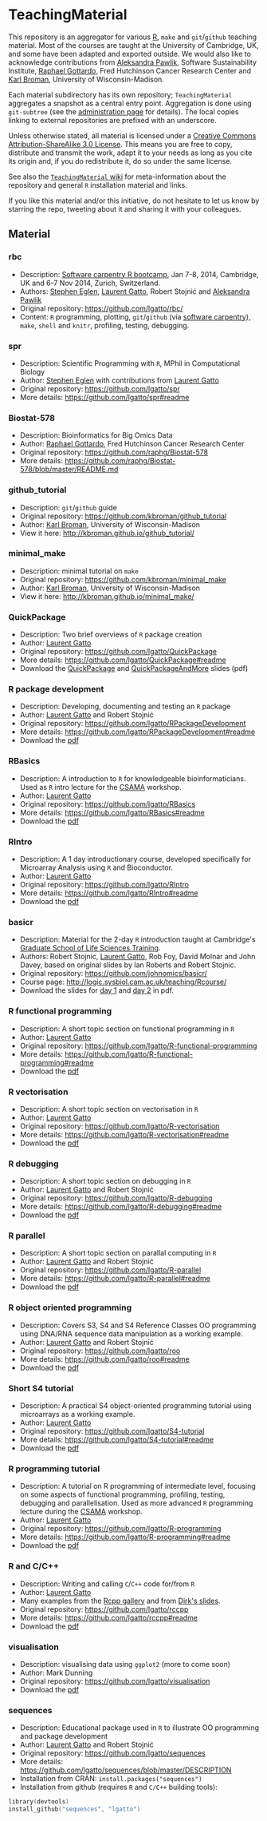 TeachingMaterial
================

This repository is an aggregator for various
[R](http://www.r-project.org/), `make` and `git`/`github` teaching
material.  Most of the courses are taught at the University of
Cambridge, UK, and some have been adapted and exported outside. We
would also like to acknowledge contributions from
[Aleksandra Pawlik](http://www.software.ac.uk/about/people/aleksandra-pawlik),
Software Sustainability Institute,
[Raphael Gottardo](http://www.rglab.org/), Fred Hutchinson Cancer
Research Center and [Karl Broman](http://biostat.wisc.edu/~kbroman/),
University of Wisconsin-Madison.

Each material subdirectory has its own repository; `TeachingMaterial`
aggregates a snapshot as a central entry point.  Aggregation is done
using `git-subtree` (see the
[administration page](https://github.com/lgatto/TeachingMaterial/wiki/TM-Administration)
for details).  The local copies linking to external repositories are
prefixed with an underscore.

Unless otherwise stated, all material is licensed under a
[Creative Commons Attribution-ShareAlike 3.0 License](http://creativecommons.org/licenses/by-sa/3.0/).
This means you are free to copy, distribute and transmit the work,
adapt it to your needs as long as you cite its origin and, if you do
redistribute it, do so under the same license.

See also the
[`TeachingMaterial` wiki](https://github.com/lgatto/teachingmaterial/wiki)
for meta-information about the repository and general `R` installation
material and links.

If you like this material and/or this initiative, do not hesitate to
let us know by starring the repo, tweeting about it and sharing it
with your colleagues.

## Material

### rbc
- Description:
  [Software carpentry R bootcamp](http://github.com/lgatto/rbc), Jan
  7-8, 2014, Cambridge, UK and 6-7 Nov 2014, Zurich, Switzerland.
- Authors: [Stephen Eglen](http://www.damtp.cam.ac.uk/user/sje30/),
  [Laurent Gatto](https://github.com/lgatto), Robert Stojnić and
  [Aleksandra Pawlik](http://www.software.ac.uk/about/people/aleksandra-pawlik)
- Original repository: https://github.com/lgatto/rbc/
- Content: `R` programming, plotting, `git`/`github` (via
  [software carpentry](http://software-carpentry.org/)), `make`,
  `shell` and `knitr`, profiling, testing, debugging.

### spr
- Description: Scientific Programming with `R`, MPhil in Computational Biology
- Author: [Stephen Eglen](http://www.damtp.cam.ac.uk/user/sje30/) with contributions from [Laurent Gatto](https://github.com/lgatto)
- Original repository: https://github.com/lgatto/spr
- More details: https://github.com/lgatto/spr#readme

### Biostat-578
- Description: Bioinformatics for Big Omics Data
- Author: [Raphael Gottardo](http://www.rglab.org/), Fred Hutchinson Cancer Research Center
- Original repository: https://github.com/raphg/Biostat-578
- More details: https://github.com/raphg/Biostat-578/blob/master/README.md

### github_tutorial
- Description: `git`/`github` guide
- Original repository: https://github.com/kbroman/github_tutorial
- Author: [Karl Broman](http://biostat.wisc.edu/~kbroman/), University of Wisconsin-Madison
- View it here: http://kbroman.github.io/github_tutorial/

### minimal_make
- Description: minimal tutorial on `make`
- Original repository: https://github.com/kbroman/minimal_make
- Author: [Karl Broman](http://biostat.wisc.edu/~kbroman/), University of Wisconsin-Madison
- View it here: http://kbroman.github.io/minimal_make/

### QuickPackage
- Description: Two brief overviews of `R` package creation
- Author: [Laurent Gatto](https://github.com/lgatto)
- Original repository: https://github.com/lgatto/QuickPackage
- More details: https://github.com/lgatto/QuickPackage#readme
- Download the [QuickPackage](https://github.com/lgatto/QuickPackage/blob/master/QuickPackage.pdf?raw=true) and [QuickPackageAndMore](https://github.com/lgatto/QuickPackage/blob/master/QuickPackageAndMore.pdf?raw=true) slides (pdf)

### R package development
- Description: Developing, documenting and testing an `R` package
- Author: [Laurent Gatto](https://github.com/lgatto) and Robert Stojnić
- Original repository: https://github.com/lgatto/RPackageDevelopment
- More details: https://github.com/lgatto/RPackageDevelopment#readme
- Download the [pdf](https://github.com/lgatto/RPackageDevelopment/blob/master/rpd.pdf?raw=true)

### RBasics
- Description: A introduction to `R` for knowledgeable bioinformaticians. Used as `R` intro lecture for the [CSAMA](http://marray.economia.unimi.it/) workshop.
- Author: [Laurent Gatto](https://github.com/lgatto)
- Original repository: https://github.com/lgatto/RBasics
- More details: https://github.com/lgatto/RBasics#readme
- Download the [pdf](https://github.com/lgatto/RBasics/blob/master/R-Basics.pdf?raw=true)

### RIntro
- Description: A 1 day introductionary course, developed specifically for Microarray Analysis using `R` and Bioconductor.
- Author: [Laurent Gatto](https://github.com/lgatto)
- Original repository: https://github.com/lgatto/RIntro
- More details: https://github.com/lgatto/RIntro#readme
- Download the [pdf](https://github.com/lgatto/RIntro/blob/master/RIntro.pdf?raw=true)

### basicr
- Description: Material for the 2-day `R` introduction taught at Cambridge's [Graduate School of Life Sciences Training](http://www.training.cam.ac.uk/gsls/course/gsls-rintro).
- Authors: Robert Stojnic, [Laurent Gatto](https://github.com/lgatto), Rob Foy, David Molnar and John Davey, based on original slides by Ian Roberts and Robert Stojnic.
- Original repository: https://github.com/johnomics/basicr/
- Course page: http://logic.sysbiol.cam.ac.uk/teaching/Rcourse/
- Download the slides for [day 1](https://github.com/johnomics/basicr/raw/master/Basic_R_Day_1_slides.pdf) and [day 2](https://github.com/johnomics/basicr/raw/master/Basic_R_Day_2_slides.pdf) in pdf.

### R functional programming
- Description: A short topic section on functional programming in `R`
- Author: [Laurent Gatto](https://github.com/lgatto)
- Original repository: https://github.com/lgatto/R-functional-programming
- More details: https://github.com/lgatto/R-functional-programming#readme
- Download the [pdf](https://github.com/lgatto/R-functional-programming/blob/master/functional-programming.pdf?raw=true)

### R vectorisation
- Description: A short topic section on vectorisation in `R`
- Author: [Laurent Gatto](https://github.com/lgatto)
- Original repository: https://github.com/lgatto/R-vectorisation
- More details: https://github.com/lgatto/R-vectorisation#readme
- Download the [pdf](https://github.com/lgatto/R-vectorisation/blob/master/vectorisation.pdf?raw=true)

### R debugging
- Description: A short topic section on debugging in `R`
- Author: [Laurent Gatto](https://github.com/lgatto) and Robert Stojnić
- Original repository: https://github.com/lgatto/R-debugging
- More details: https://github.com/lgatto/R-debugging#readme
- Download the [pdf](https://github.com/lgatto/R-debugging/blob/master/debugging.pdf?raw=true)

### R parallel
- Description: A short topic section on parallal computing in `R`
- Author: [Laurent Gatto](https://github.com/lgatto) and Robert Stojnić
- Original repository: https://github.com/lgatto/R-parallel
- More details: https://github.com/lgatto/R-parallel#readme
- Download the [pdf](https://github.com/lgatto/R-parallel/blob/master/parallel.pdf?raw=true)

### R object oriented programming
- Description: Covers S3, S4 and S4 Reference Classes OO programming using DNA/RNA sequence data manipulation as a working example.
- Author: [Laurent Gatto](https://github.com/lgatto) and Robert Stojnić
- Original repository: https://github.com/lgatto/roo
- More details: https://github.com/lgatto/roo#readme
- Download the [pdf](https://github.com/lgatto/roo/blob/master/roo.pdf?raw=true)

### Short S4 tutorial
- Description: A practical S4 object-oriented programming tutorial using microarrays as a working example.
- Author: [Laurent Gatto](https://github.com/lgatto) 
- Original repository: https://github.com/lgatto/S4-tutorial
- More details: https://github.com/lgatto/S4-tutorial#readme
- Download the [pdf](https://github.com/lgatto/S4-tutorial/blob/master/S4-tutorial.pdf?raw=true)

### R programming tutorial
- Description: A tutorial on R programming of intermediate level, focusing on some aspects of functional programming, profiling, testing, debugging and parallelisation. Used as more advanced `R` programming lecture during the [CSAMA](http://marray.economia.unimi.it/) workshop.
- Author: [Laurent Gatto](https://github.com/lgatto) 
- Original repository: https://github.com/lgatto/R-programming
- More details: https://github.com/lgatto/R-programming#readme
- Download the [pdf](https://github.com/lgatto/R-programming/blob/master/R-programming.pdf?raw=true)

### R and C/C++
- Description: Writing and calling `C`/`C++` code for/from `R`
- Author:  [Laurent Gatto](https://github.com/lgatto) 
- Many examples from the [Rcpp gallery](http://gallery.rcpp.org/) and 
  from [Dirk's slides](http://dirk.eddelbuettel.com/bio/presentations.html).
- Original repository: https://github.com/lgatto/rccpp
- More details: https://github.com/lgatto/rccpp#readme
- Download the [pdf](https://github.com/lgatto/rccpp/blob/master/rccpp.pdf?raw=true)

### visualisation
- Description: visualising data using `ggplot2` (more to come soon)
- Author: Mark Dunning
- Original repository: https://github.com/lgatto/visualisation
- Download the [pdf](https://github.com/lgatto/visualisation/blob/master/ggplot2_cambr28oct2013.pdf?raw=true)

### sequences
- Description: Educational package used in `R` to illustrate OO programming and package development
- Author: [Laurent Gatto](https://github.com/lgatto) and Robert Stojnić
- Original repository: https://github.com/lgatto/sequences
- More details: https://github.com/lgatto/sequences/blob/master/DESCRIPTION
- Installation from CRAN: `install.packages("sequences")`
- Installation from github (requires `R` and `C/C++` building tools): 

```c
library(devtools)
install_github("sequences", "lgatto")
```
